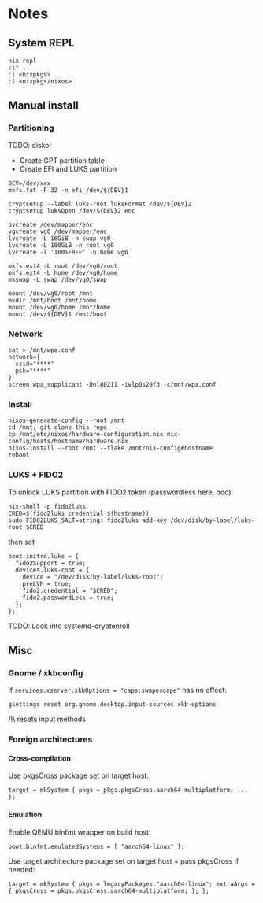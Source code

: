# Notes

## System REPL

```
nix repl
:lf .
:l <nixpkgs>
:l <nixpkgs/nixos>
```

## Manual install

### Partitioning

TODO: disko!

* Create GPT partition table
* Create EFI and LUKS partition

```
DEV=/dev/xxx
mkfs.fat -F 32 -n efi /dev/${DEV}1

cryptsetup --label luks-root luksFormat /dev/${DEV}2
cryptsetup luksOpen /dev/${DEV}2 enc

pvcreate /dev/mapper/enc
vgcreate vg0 /dev/mapper/enc
lvcreate -L 16GiB -n swap vg0
lvcreate -L 100GiB -n root vg0
lvcreate -l '100%FREE' -n home vg0

mkfs.ext4 -L root /dev/vg0/root
mkfs.ext4 -L home /dev/vg0/home
mkswap -L swap /dev/vg0/swap

mount /dev/vg0/root /mnt
mkdir /mnt/boot /mnt/home
mount /dev/vg0/home /mnt/home
mount /dev/${DEV}1 /mnt/boot
```

### Network

```
cat > /mnt/wpa.conf
network={
  ssid="****"
  psk="****"
}
screen wpa_supplicant -Dnl80211 -iwlp0s20f3 -c/mnt/wpa.conf
```

### Install

```
nixos-generate-config --root /mnt
cd /mnt; git clone this repo
cp /mnt/etc/nixos/hardware-configuration.nix nix-config/hosts/hostname/hardware.nix
nixos-install --root /mnt --flake /mnt/nix-config#hostname
reboot
```

### LUKS + FIDO2

To unlock LUKS partition with FIDO2 token (passwordless here, boo):
```
nix-shell -p fido2luks
CRED=$(fido2luks credential $(hostname))
sudo FIDO2LUKS_SALT=string: fido2luks add-key /dev/disk/by-label/luks-root $CRED
```
then set
```
boot.initrd.luks = {
  fido2Support = true;
  devices.luks-root = {
    device = "/dev/disk/by-label/luks-root";
    preLVM = true;
    fido2.credential = "$CRED";
    fido2.passwordLess = true;
  };
};
```

TODO: Look into systemd-cryptenroll

## Misc

### Gnome / xkbconfig

If `services.xserver.xkbOptions = "caps:swapescape"` has no effect:
```
gsettings reset org.gnome.desktop.input-sources xkb-options
```
/!\ resets input methods

### Foreign architectures

#### Cross-compilation

Use pkgsCross package set on target host:

```
target = mkSystem { pkgs = pkgs.pkgsCross.aarch64-multiplatform; ... };
```

#### Emulation

Enable QEMU binfmt wrapper on build host:

```
boot.binfmt.emulatedSystems = [ "aarch64-linux" ];
```

Use target architecture package set on target host + pass pkgsCross if needed:

```
target = mkSystem { pkgs = legacyPackages."aarch64-linux"; extraArgs = { pkgsCross = pkgs.pkgsCross.aarch64-multiplatform; }; };
```
